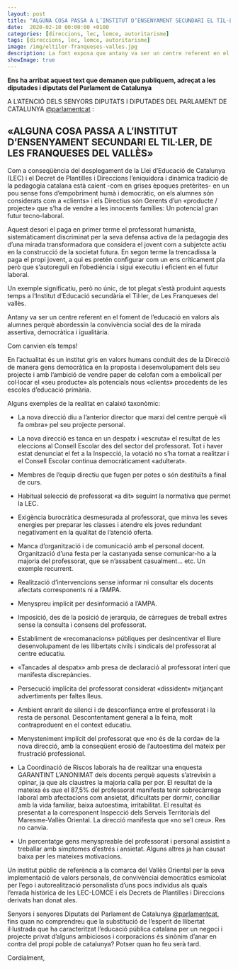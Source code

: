```yaml
---
layout: post
title: "ALGUNA COSA PASSA A L’INSTITUT D’ENSENYAMENT SECUNDARI EL TIL·LER, DE LES FRANQUESES DEL VALLÈS"
date:  2020-02-10 00:00:00 +0100
categories: [direccions, lec, lomce, autoritarisme]
tags: [direccions, lec, lomce, autoritarisme]
image: /img/eltiler-franqueses-valles.jpg
description: La font exposa que antany va ser un centre referent en el foment de l’educació en valors als alumnes.
showImage: true
---
```


**Ens ha arribat aquest text que demanen que publiquem, adreçat a les diputades i diputats del Parlament de Catalunya**

A L’ATENCIÓ DELS SENYORS DIPUTATS I DIPUTADES DEL PARLAMENT DE CATALUNYA [@parlamentcat](https://twitter.com/parlamentcat) :

## «ALGUNA COSA PASSA A L’INSTITUT D’ENSENYAMENT SECUNDARI EL TIL·LER, DE LES FRANQUESES DEL VALLÈS»

Com a conseqüència del desplegament de la Llei d’Educació de Catalunya (LEC) i el Decret de Plantilles i Direccions l’eniquidora i dinàmica tradició de la pedagogia catalana està caient -com en grises èpoques pretèrites- en un pou sense fons d’empobriment humà i democràtic, on els alumnes són considerats com a «clients» i els Directius són Gerents d’un «producte / projecte» que s’ha de vendre a les innocents famílies: Un potencial gran futur tecno-laboral.

Aquest desori el paga en primer terme el professorat humanista, sistemàticament discriminat per la seva defensa activa de la pedagogia des d’una mirada transformadora que considera el jovent com a subjetcte actiu en la construcció de la societat futura. En segon terme la trencadissa la paga el propi jovent, a qui es pretén configurar com un ens críticament pla però que s’autoreguli en l’obediència i sigui executiu i eficient en el futur laboral.

Un exemple significatiu, però no únic, de tot plegat s’està produint aquests temps a l’Institut d’Educació secundària el Til·ler, de Les Franqueses del vallès.

Antany va ser un centre referent en el foment de l’educació en valors als alumnes perquè abordessin la convivència social des de la mirada assertiva, democràtica i igualitària.

Com canvien els temps!

En l’actualitat és un institut gris en valors humans conduït des de la Direcció de manera gens democràtica en la proposta i desenvolupament dels seu projecte i amb l’ambició de vendre paper de celofan com a embolicall per col·locar el «seu producte» als potencials nous «clients» procedents de les escoles d’educació primària.

Alguns exemples de la realitat en calaixó taxonòmic:

- La nova direcció diu a l’anterior director que marxi del centre perquè «li fa ombra» pel seu projecte personal.

- La nova direcció es tanca en un despatx i «escruta» el resultat de les eleccions al Consell Escolar des del sector del professorat. Tot i haver estat denunciat el fet a la Inspecció, la votació no s’ha tornat a realitzar i el Consell Escolar continua democràticament «adulterat».

- Membres de l’equip directiu que fugen per potes o són destituïts a final de curs.

- Habitual selecció de professorat «a dit» seguint la normativa que permet la LEC.

- Exigència burocràtica desmesurada al professorat, que minva les seves energies per preparar les classes i atendre els joves redundant negativament en la qualitat de l’atenció oferta.

- Manca d’organització i de comunicació amb el personal docent. Organització d’una festa per la castanyada sense comunicar-ho a la majoria del professorat, que se n’assabent casualment... etc. Un exemple recurrent.

- Realització d’intervencions sense informar ni consultar els docents afectats corresponents ni a l’AMPA.

- Menyspreu implícit per desinformació a l’AMPA.

- Imposició, des de la posició de jerarquia, de càrregues de treball extres sense la consulta i consens del professorat.

- Establiment de «recomanacions» públiques per desincentivar el lliure desenvolupament de les llibertats civils i sindicals del professorat al centre educatiu.

- «Tancades al despatx» amb presa de declaració al professorat interí que manifesta discrepàncies. 

- Persecució implícita del professorat considerat «dissident» mitjançant advertiments per faltes lleus.

- Ambient enrarit de silenci i de desconfiança entre el professorat i la resta de personal. Descontentament general a la feina, molt contraproduent en el context educatiu.

- Menysteniment implícit del professorat que «no és de la corda» de la nova direcció, amb la conseqüent erosió de l’autoestima del mateix per frustració professional.

- La Coordinació de Riscos laborals ha de realitzar una enquesta GARANTINT L’ANONIMAT dels docents perquè aquests s’atrevixin a opinar, ja que als claustres la majoria calla per por. El resultat de la mateixa és que el 87,5% del professorat manifesta tenir sobrecàrrega laboral amb afectacions com ansietat, dificultats per dormir, conciliar amb la vida familiar, baixa autoestima, irritabilitat. El resultat és presentat a la corresponent Inspecció dels Serveis Territorials del Maresme-Vallès Oriental. La direcció manifesta que «no se’l creu». Res no canvia.

- Un percentatge gens menyspreable del professorat i personal assistint a treballar amb símptomes d’estrés i ansietat. Alguns altres ja han causat baixa per les mateixes motivacions.

Un institut públic de referència a la comarca del Vallès Oriental per la seva implementació de valors personals, de convivènciai democràtics esmicolat per l’ego i autorealització personalista d’uns pocs individus als quals l’errada històrica de les LEC-LOMCE i els Decrets de Plantilles i Direccions derivats han donat ales.

Senyors i senyores Diputats del Parlament de Catalunya [@parlamentcat](https://twitter.com/parlamentcat), fins quan no comprendreu que la substitució de l’esperit de llibertat il·lustrada que ha caracteritzat l’educació pública catalana per un negoci i projecte privat d’alguns ambiciosos i corporacions és sinònim d’anar en contra del propi poble de catalunya? Potser quan ho feu serà tard.

Cordialment, 
